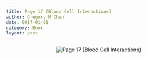 ```yaml
---
title: Page 17 (Blood Cell Interactions)
author: Gregory M Chen
date: 0017-01-01
category: Book
layout: post
---
```


<p style="text-align:center;"><img src="{{site.baseurl}}/assets/Graphics_v3.3/Page17_Blood-Cell-Interactions.png" alt="Page 17 (Blood Cell Interactions)" style="max-height: calc(100vh - 30px - 100px);"/></p>
